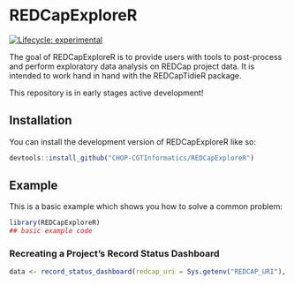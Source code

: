 
<!-- README.md is generated from README.Rmd. Please edit that file -->

# REDCapExploreR

<!-- badges: start -->

[![Lifecycle:
experimental](https://img.shields.io/badge/lifecycle-experimental-orange.svg)](https://lifecycle.r-lib.org/articles/stages.html#stable)
<!-- badges: end -->

The goal of REDCapExploreR is to provide users with tools to
post-process and perform exploratory data analysis on REDCap project
data. It is intended to work hand in hand with the REDCapTidieR package.

This repository is in early stages active development!

## Installation

You can install the development version of REDCapExploreR like so:

``` r
devtools::install_github("CHOP-CGTInformatics/REDCapExploreR")
```

## Example

This is a basic example which shows you how to solve a common problem:

``` r
library(REDCapExploreR)
## basic example code
```

### Recreating a Project’s Record Status Dashboard

``` r
data <- record_status_dashboard(redcap_uri = Sys.getenv("REDCAP_URI"), token = token)
```
